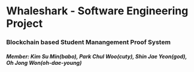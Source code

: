 # Whaleshark - Software Engineering Project
### Blockchain based Student Manangement Proof System
##### Member: Kim Su Min(babo), Park Chul Woo(cuty), Shin Jae Yeon(god), Oh Jong Won(oh-dae-young)
